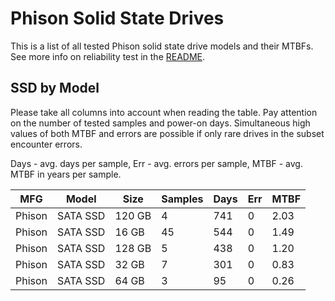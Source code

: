 Phison Solid State Drives
=========================

This is a list of all tested Phison solid state drive models and their MTBFs. See
more info on reliability test in the [README](https://github.com/bsdhw/SMART).

SSD by Model
------------

Please take all columns into account when reading the table. Pay attention on the
number of tested samples and power-on days. Simultaneous high values of both MTBF
and errors are possible if only rare drives in the subset encounter errors.

Days - avg. days per sample,
Err  - avg. errors per sample,
MTBF - avg. MTBF in years per sample.

| MFG       | Model              | Size   | Samples | Days  | Err   | MTBF |
|-----------|--------------------|--------|---------|-------|-------|------|
| Phison    | SATA SSD           | 120 GB | 4       | 741   | 0     | 2.03   |
| Phison    | SATA SSD           | 16 GB  | 45      | 544   | 0     | 1.49   |
| Phison    | SATA SSD           | 128 GB | 5       | 438   | 0     | 1.20   |
| Phison    | SATA SSD           | 32 GB  | 7       | 301   | 0     | 0.83   |
| Phison    | SATA SSD           | 64 GB  | 3       | 95    | 0     | 0.26   |
